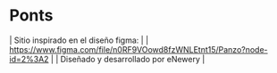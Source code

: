 # Ponts
 | Sitio inspirado en el diseño figma: |
 | https://www.figma.com/file/n0RF9VOowd8fzWNLEtnt15/Panzo?node-id=2%3A2 |
 | Diseñado y desarrollado por eNewery |
